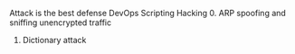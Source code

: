Attack is the best defense
DevOps
Scripting
Hacking
0. ARP spoofing and sniffing unencrypted traffic
1. Dictionary attack

